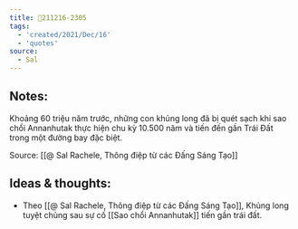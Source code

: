 ```yaml
---
title: 💬211216-2305
tags:
  - 'created/2021/Dec/16'
  - 'quotes'
source:
  - Sal
---
```


## Notes:
Khoảng 60 triệu năm trước, những con khủng long đã bị quét sạch khi sao chổi Annanhutak thực hiện chu kỳ 10.500 năm và tiến đến gần Trái Đất trong một đường bay đặc biệt.

Source: [[@ Sal Rachele, Thông điệp từ các Đấng Sáng Tạo]]

## Ideas & thoughts:
- Theo [[@ Sal Rachele, Thông điệp từ các Đấng Sáng Tạo]], Khủng long tuyệt chủng sau sự cố [[Sao chổi Annanhutak]] tiến gần trái đất.

